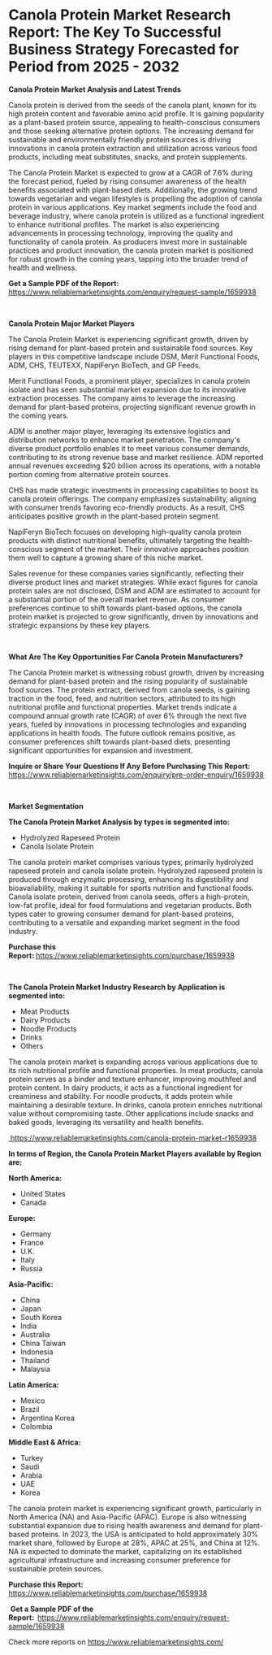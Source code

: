 <p><h1>Canola Protein Market Research Report: The Key To Successful Business Strategy Forecasted for Period from 2025 - 2032</h1></p><p><strong>Canola Protein Market Analysis and Latest Trends</strong></p>
<p><p>Canola protein is derived from the seeds of the canola plant, known for its high protein content and favorable amino acid profile. It is gaining popularity as a plant-based protein source, appealing to health-conscious consumers and those seeking alternative protein options. The increasing demand for sustainable and environmentally friendly protein sources is driving innovations in canola protein extraction and utilization across various food products, including meat substitutes, snacks, and protein supplements.</p><p>The Canola Protein Market is expected to grow at a CAGR of 7.6% during the forecast period, fueled by rising consumer awareness of the health benefits associated with plant-based diets. Additionally, the growing trend towards vegetarian and vegan lifestyles is propelling the adoption of canola protein in various applications. Key market segments include the food and beverage industry, where canola protein is utilized as a functional ingredient to enhance nutritional profiles. The market is also experiencing advancements in processing technology, improving the quality and functionality of canola protein. As producers invest more in sustainable practices and product innovation, the canola protein market is positioned for robust growth in the coming years, tapping into the broader trend of health and wellness.</p></p>
<p><strong>Get a Sample PDF of the Report:&nbsp;</strong> <a href="https://www.reliablemarketinsights.com/enquiry/request-sample/1659938?utm_campaign=2252&utm_medium=2&utm_source=Github&utm_content=ia&utm_term=01042025&utm_id=canola-protein">https://www.reliablemarketinsights.com/enquiry/request-sample/1659938</a></p>
<p>&nbsp;</p>
<p><strong>Canola Protein Major Market Players</strong></p>
<p><p>The Canola Protein Market is experiencing significant growth, driven by rising demand for plant-based protein and sustainable food sources. Key players in this competitive landscape include DSM, Merit Functional Foods, ADM, CHS, TEUTEXX, NapiFeryn BioTech, and GP Feeds.</p><p>Merit Functional Foods, a prominent player, specializes in canola protein isolate and has seen substantial market expansion due to its innovative extraction processes. The company aims to leverage the increasing demand for plant-based proteins, projecting significant revenue growth in the coming years. </p><p>ADM is another major player, leveraging its extensive logistics and distribution networks to enhance market penetration. The company's diverse product portfolio enables it to meet various consumer demands, contributing to its strong revenue base and market resilience. ADM reported annual revenues exceeding $20 billion across its operations, with a notable portion coming from alternative protein sources.</p><p>CHS has made strategic investments in processing capabilities to boost its canola protein offerings. The company emphasizes sustainability, aligning with consumer trends favoring eco-friendly products. As a result, CHS anticipates positive growth in the plant-based protein segment.</p><p>NapiFeryn BioTech focuses on developing high-quality canola protein products with distinct nutritional benefits, ultimately targeting the health-conscious segment of the market. Their innovative approaches position them well to capture a growing share of this niche market.</p><p>Sales revenue for these companies varies significantly, reflecting their diverse product lines and market strategies. While exact figures for canola protein sales are not disclosed, DSM and ADM are estimated to account for a substantial portion of the overall market revenue. As consumer preferences continue to shift towards plant-based options, the canola protein market is projected to grow significantly, driven by innovations and strategic expansions by these key players.</p></p>
<p>&nbsp;</p>
<p><strong>What Are The Key Opportunities For Canola Protein Manufacturers?</strong></p>
<p><p>The Canola Protein market is witnessing robust growth, driven by increasing demand for plant-based protein and the rising popularity of sustainable food sources. The protein extract, derived from canola seeds, is gaining traction in the food, feed, and nutrition sectors, attributed to its high nutritional profile and functional properties. Market trends indicate a compound annual growth rate (CAGR) of over 6% through the next five years, fueled by innovations in processing technologies and expanding applications in health foods. The future outlook remains positive, as consumer preferences shift towards plant-based diets, presenting significant opportunities for expansion and investment.</p></p>
<p><strong>Inquire or Share Your Questions If Any Before Purchasing This Report:</strong> <a href="https://www.reliablemarketinsights.com/enquiry/pre-order-enquiry/1659938?utm_campaign=2252&utm_medium=2&utm_source=Github&utm_content=ia&utm_term=01042025&utm_id=canola-protein">https://www.reliablemarketinsights.com/enquiry/pre-order-enquiry/1659938</a></p>
<p>&nbsp;</p>
<p><strong>Market Segmentation</strong></p>
<p><strong>The Canola Protein Market Analysis by types is segmented into:</strong></p>
<p><ul><li>Hydrolyzed Rapeseed Protein</li><li>Canola Isolate Protein</li></ul></p>
<p><p>The canola protein market comprises various types, primarily hydrolyzed rapeseed protein and canola isolate protein. Hydrolyzed rapeseed protein is produced through enzymatic processing, enhancing its digestibility and bioavailability, making it suitable for sports nutrition and functional foods. Canola isolate protein, derived from canola seeds, offers a high-protein, low-fat profile, ideal for food formulations and vegetarian products. Both types cater to growing consumer demand for plant-based proteins, contributing to a versatile and expanding market segment in the food industry.</p></p>
<p><strong>Purchase this Report:&nbsp;</strong><a href="https://www.reliablemarketinsights.com/purchase/1659938?utm_campaign=2252&utm_medium=2&utm_source=Github&utm_content=ia&utm_term=01042025&utm_id=canola-protein">https://www.reliablemarketinsights.com/purchase/1659938</a></p>
<p>&nbsp;</p>
<p><strong>The Canola Protein Market Industry Research by Application is segmented into:</strong></p>
<p><ul><li>Meat Products</li><li>Dairy Products</li><li>Noodle Products</li><li>Drinks</li><li>Others</li></ul></p>
<p><p>The canola protein market is expanding across various applications due to its rich nutritional profile and functional properties. In meat products, canola protein serves as a binder and texture enhancer, improving mouthfeel and protein content. In dairy products, it acts as a functional ingredient for creaminess and stability. For noodle products, it adds protein while maintaining a desirable texture. In drinks, canola protein enriches nutritional value without compromising taste. Other applications include snacks and baked goods, leveraging its versatility and health benefits.</p></p>
<p><a href="https://www.reliablemarketinsights.com/canola-protein-market-r1659938?utm_campaign=2252&utm_medium=2&utm_source=Github&utm_content=ia&utm_term=01042025&utm_id=canola-protein">&nbsp;https://www.reliablemarketinsights.com/canola-protein-market-r1659938</a></p>
<p><strong>In terms of Region, the Canola Protein Market Players available by Region are:</strong></p>
<p>
    <p> <strong> North America: </strong>
        <ul>
            <li>United States</li>
            <li>Canada</li>
        </ul>
        </p> 
    <p> <strong> Europe: </strong>
        <ul>
            <li>Germany</li>
            <li>France</li>
            <li>U.K.</li>
            <li>Italy</li>
            <li>Russia</li>
        </ul>
        </p> 
    <p> <strong> Asia-Pacific: </strong>
        <ul>
            <li>China</li>
            <li>Japan</li>
            <li>South Korea</li>
            <li>India</li>
            <li>Australia</li>
            <li>China Taiwan</li>
            <li>Indonesia</li>
            <li>Thailand</li>
            <li>Malaysia</li>
        </ul>
        </p> 
    <p> <strong> Latin America: </strong>
        <ul>
            <li>Mexico</li>
            <li>Brazil</li>
            <li>Argentina Korea</li>
            <li>Colombia</li>
        </ul>
        </p> 
    <p> <strong> Middle East & Africa: </strong>
        <ul>
            <li>Turkey</li>
            <li>Saudi</li>
            <li>Arabia</li>
            <li>UAE</li>
            <li>Korea</li>
        </ul>
    </p>
    </p>
<p><p>The canola protein market is experiencing significant growth, particularly in North America (NA) and Asia-Pacific (APAC). Europe is also witnessing substantial expansion due to rising health awareness and demand for plant-based proteins. In 2023, the USA is anticipated to hold approximately 30% market share, followed by Europe at 28%, APAC at 25%, and China at 12%. NA is expected to dominate the market, capitalizing on its established agricultural infrastructure and increasing consumer preference for sustainable protein sources.</p></p>
<p><strong>Purchase this Report: </strong><a href="https://www.reliablemarketinsights.com/purchase/1659938?utm_campaign=2252&utm_medium=2&utm_source=Github&utm_content=ia&utm_term=01042025&utm_id=canola-protein">https://www.reliablemarketinsights.com/purchase/1659938</a></p>
<p>&nbsp;<strong>Get a Sample PDF of the Report:&nbsp;&nbsp;</strong><a href="https://www.reliablemarketinsights.com/enquiry/request-sample/1659938?utm_campaign=2252&utm_medium=2&utm_source=Github&utm_content=ia&utm_term=01042025&utm_id=canola-protein">https://www.reliablemarketinsights.com/enquiry/request-sample/1659938</a></p>
<p><strong></strong></p>
<p>Check more reports on <a href="https://www.reliablemarketinsights.com/?utm_campaign=2252&utm_medium=2&utm_source=Github&utm_content=ia&utm_term=01042025&utm_id=canola-protein">https://www.reliablemarketinsights.com/</a></p>